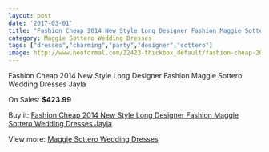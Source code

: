 ```yaml
---
layout: post
date: '2017-03-01'
title: "Fashion Cheap 2014 New Style Long Designer Fashion Maggie Sottero Wedding Dresses Jayla"
category: Maggie Sottero Wedding Dresses
tags: ["dresses","charming","party","designer","sottero"]
image: http://www.neoformal.com/22423-thickbox_default/fashion-cheap-2014-new-style-long-designer-fashion-maggie-sottero-wedding-dresses-jayla.jpg
---
```

Fashion Cheap 2014 New Style Long Designer Fashion Maggie Sottero Wedding Dresses Jayla

On Sales: **$423.99**
<a href="https://www.neoformal.com/en/maggie-sottero-wedding-dresses-2014/7433-fashion-cheap-2014-new-style-long-designer-fashion-maggie-sottero-wedding-dresses-jayla.html"><amp-img layout="responsive" width="600" height="600" src="//www.neoformal.com/22423-thickbox_default/fashion-cheap-2014-new-style-long-designer-fashion-maggie-sottero-wedding-dresses-jayla.jpg" alt="Fashion Cheap 2014 New Style Long Designer Fashion Maggie Sottero Wedding Dresses Jayla 0" /></a>
<a href="https://www.neoformal.com/en/maggie-sottero-wedding-dresses-2014/7433-fashion-cheap-2014-new-style-long-designer-fashion-maggie-sottero-wedding-dresses-jayla.html"><amp-img layout="responsive" width="600" height="600" src="//www.neoformal.com/22425-thickbox_default/fashion-cheap-2014-new-style-long-designer-fashion-maggie-sottero-wedding-dresses-jayla.jpg" alt="Fashion Cheap 2014 New Style Long Designer Fashion Maggie Sottero Wedding Dresses Jayla 1" /></a>
<a href="https://www.neoformal.com/en/maggie-sottero-wedding-dresses-2014/7433-fashion-cheap-2014-new-style-long-designer-fashion-maggie-sottero-wedding-dresses-jayla.html"><amp-img layout="responsive" width="600" height="600" src="//www.neoformal.com/22424-thickbox_default/fashion-cheap-2014-new-style-long-designer-fashion-maggie-sottero-wedding-dresses-jayla.jpg" alt="Fashion Cheap 2014 New Style Long Designer Fashion Maggie Sottero Wedding Dresses Jayla 2" /></a>

Buy it: [Fashion Cheap 2014 New Style Long Designer Fashion Maggie Sottero Wedding Dresses Jayla](https://www.neoformal.com/en/maggie-sottero-wedding-dresses-2014/7433-fashion-cheap-2014-new-style-long-designer-fashion-maggie-sottero-wedding-dresses-jayla.html "Fashion Cheap 2014 New Style Long Designer Fashion Maggie Sottero Wedding Dresses Jayla")

View more: [Maggie Sottero Wedding Dresses](https://www.neoformal.com/en/123-maggie-sottero-wedding-dresses-2014 "Maggie Sottero Wedding Dresses")